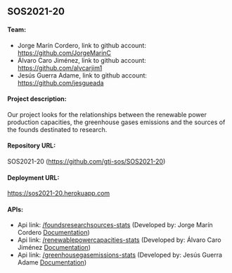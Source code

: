 ## SOS2021-20
<html>
<body>
  <h4>
    Team:
  </h4>
  <ul>
    <li>Jorge Marín Cordero, link to github account: <a
        href="https://github.com/JorgeMarinC">https://github.com/JorgeMarinC</a></li>
    <li>Álvaro Caro Jiménez, link to github account: <a
        href="https://github.com/alvcarjim1">https://github.com/alvcarjim1</a></li>
    <li>Jesús Guerra Adame, link to github account: <a
        href="https://github.com/jesgueada">https://github.com/jesgueada</a></li>
  </ul>
  <h4>
    Project description:
  </h4>
  <p>
    Our project looks for the relationships between the renewable power production capacities, the greenhouse gases
    emissions and the sources of the founds destinated to research.
  </p>
  <h4>
    Repository URL:
  </h4>
  <p>
    SOS2021-20 (<a href="https://github.com/gti-sos/SOS2021-20">https://github.com/gti-sos/SOS2021-20</a>)
  </p>
  <h4>
    Deployment URL:
  </h4>
  <p>
    <a href="https://sos2021-20.herokuapp.com">https://sos2021-20.herokuapp.com</a>
  </p>
  <h4>
    APIs:
  </h4>
  <ul>
    <li>Api link: <a
        href="https://sos2021-20.herokuapp.com/api/v1/foundsresearchsources-stats">/foundsresearchsources-stats</a>
      (Developed by: Jorge Marín Cordero <a
        href="https://documenter.getpostman.com/view/15070037/TzJsfdKV">Documentation</a>)</li>
    <li>Api link: <a
        href="http://sos2021-20.herokuapp.com/api/v1/renewablepowercapacities-stats">/renewablepowercapacities-stats</a>
      (Developed by: Álvaro Caro Jiménez <a href="https://documenter.getpostman.com/view/15443116/TzJu8cmQ">Documentation</a>)</li>
    <li>Api link: <a
        href="https://sos2021-20.herokuapp.com/api/v1/greenhousegasemissions-stats">/greenhousegasemissions-stats</a>
      (Developed by: Jesús Guerra Adame <a href="#">Documentation</a>)</li>
  </ul>
</body>

</html>

